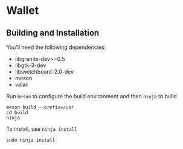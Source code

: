 # Wallet

## Building and Installation

You'll need the following dependencies:

* libgranite-dev>=0.5
* libgtk-3-dev
* libswitchboard-2.0-dev
* meson
* valac

Run `meson` to configure the build environment and then `ninja` to build

    meson build --prefix=/usr
    cd build
    ninja

To install, use `ninja install`

    sudo ninja install

